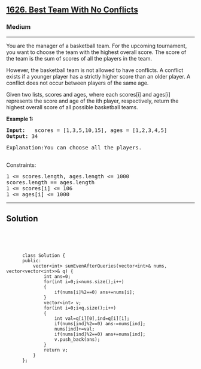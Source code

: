 
<h2><a href="https://leetcode.com/problems/best-team-with-no-conflicts/description/">1626. Best Team With No Conflicts</a></h2>
<h3>Medium</h3>
<hr>
<div><p>
You are the manager of a basketball team. For the upcoming tournament, you want to choose the team with the highest overall score. The score of the team is the sum of scores of all the players in the team.

However, the basketball team is not allowed to have conflicts. A conflict exists if a younger player has a strictly higher score than an older player. A conflict does not occur between players of the same age.

Given two lists, scores and ages, where each scores[i] and ages[i] represents the score and age of the ith player, respectively, return the highest overall score of all possible basketball teams.
</p>


<p><strong>Example 1:</strong></p>
<pre><strong>Input:</strong>   scores = [1,3,5,10,15], ages = [1,2,3,4,5]
<strong>Output:</strong> 34
</pre>
<pre>
Explanation:You can choose all the players.
  </pre>
  

Constraints:
<pre>
1 <= scores.length, ages.length <= 1000
scores.length == ages.length
1 <= scores[i] <= 106
1 <= ages[i] <= 1000
</pre>
<hr>
 <h2><strong><b>Solution</b></strong></h2>
 <br>
 <pre>
 
          class Solution {
          public:
              vector<int> sumEvenAfterQueries(vector<int>& nums, vector<vector<int>>& q) {
                  int ans=0;
                  for(int i=0;i<nums.size();i++)
                  {
                      if(nums[i]%2==0) ans+=nums[i];
                  }
                  vector<int> v;
                  for(int i=0;i<q.size();i++)
                  {
                      int val=q[i][0],ind=q[i][1];
                      if(nums[ind]%2==0) ans-=nums[ind];
                      nums[ind]+=val;
                      if(nums[ind]%2==0) ans+=nums[ind];
                      v.push_back(ans);
                  }
                  return v;
              }
          };
          
 </pre>

